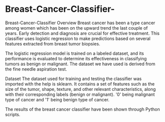 # Breast-Cancer-Classifier-
Breast-Cancer-Classifier
Overview Breast cancer has been a type cancer among women which has been on the upward trend the last couple of years. Early detection and diagnosis are crucial for effective treatment. This classifier uses logistic regression to make predictions based on several features extracted from breast tumor biopsies.

The logistic regression model is trained on a labeled dataset, and its performance is evaluated to determine its effectiveness in classifying tumors as benign or malignant. The dataset we have used is derived from the fine needle aspiration test.

Dataset The dataset used for training and testing the classifier was imported with the help is sklearn. It contains a set of features such as the size of the tumor, shape, texture, and other relevant characteristics, along with their corresponding labels (benign or malignant). '0' being malignant type of cancer and '1' being benign type of cancer.

The results of the breast cancer classifier have been shown through Python scripts.
